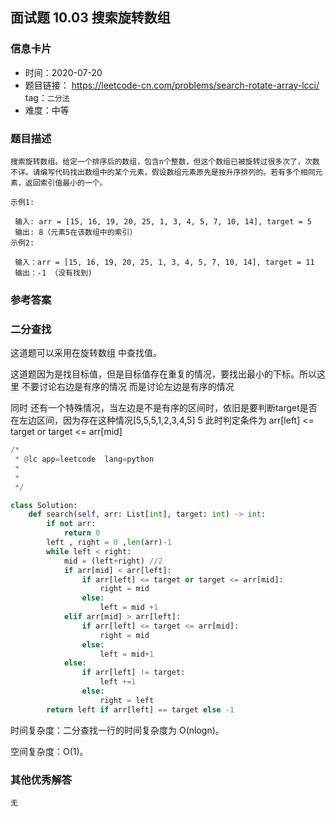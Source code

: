 ## 面试题 10.03  搜索旋转数组

### 信息卡片

- 时间：2020-07-20
- 题目链接： https://leetcode-cn.com/problems/search-rotate-array-lcci/
tag：`二分法`
- 难度：中等

### 题目描述

```
搜索旋转数组。给定一个排序后的数组，包含n个整数，但这个数组已被旋转过很多次了，次数不详。请编写代码找出数组中的某个元素，假设数组元素原先是按升序排列的。若有多个相同元素，返回索引值最小的一个。

示例1:

 输入: arr = [15, 16, 19, 20, 25, 1, 3, 4, 5, 7, 10, 14], target = 5
 输出: 8（元素5在该数组中的索引）
示例2:

 输入：arr = [15, 16, 19, 20, 25, 1, 3, 4, 5, 7, 10, 14], target = 11
 输出：-1 （没有找到)

```

### 参考答案

###  二分查找

这道题可以采用在旋转数组 中查找值。

这道题因为是找目标值，但是目标值存在重复的情况，要找出最小的下标。所以这里 不要讨论右边是有序的情况
而是讨论左边是有序的情况

同时 还有一个特殊情况，当左边是不是有序的区间时，依旧是要判断target是否在左边区间，因为存在这种情况[5,5,5,1,2,3,4,5] 5
此时判定条件为 arr[left] <= target or target <= arr[mid]
 
```python
/*
 * @lc app=leetcode  lang=python
 *
 *  
 */

class Solution:
    def search(self, arr: List[int], target: int) -> int:
        if not arr:
            return 0
        left , right = 0 ,len(arr)-1
        while left < right:
            mid = (left+right) //2
            if arr[mid] < arr[left]:
                if arr[left] <= target or target <= arr[mid]:
                    right = mid
                else:
                    left = mid +1
            elif arr[mid] > arr[left]:
                if arr[left] <= target <= arr[mid]: 
                    right = mid
                else:
                    left = mid+1
            else:
                if arr[left] != target:
                    left +=1
                else:
                    right = left
        return left if arr[left] == target else -1

```

时间复杂度：二分查找一行的时间复杂度为 O(nlogn)。

空间复杂度：O(1)。


### 其他优秀解答

```
无
```